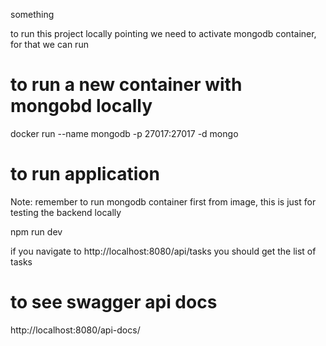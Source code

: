something

to run this project locally pointing we need to activate mongodb container, for that we can run

# to run a new container with mongobd locally

docker run --name mongodb -p 27017:27017 -d mongo 

# to run application

Note: remember to run mongodb container first from image, this is just for testing the backend locally

npm run dev 

if you navigate to http://localhost:8080/api/tasks you should get the list of tasks

# to see swagger api docs

http://localhost:8080/api-docs/